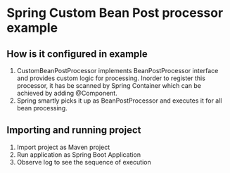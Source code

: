 # Spring Custom Bean Post processor example

## How is it configured in example

1. CustomBeanPostProcessor implements BeanPostProcessor interface and provides custom logic for processing. Inorder to register this processor, it has be scanned by Spring Container which can be achieved by adding @Component.
2. Spring smartly picks it up as BeanPostProcessor and executes it for all bean processing.

## Importing and running project

1. Import project as Maven project
2. Run application as Spring Boot Application
3. Observe log to see the sequence of execution
